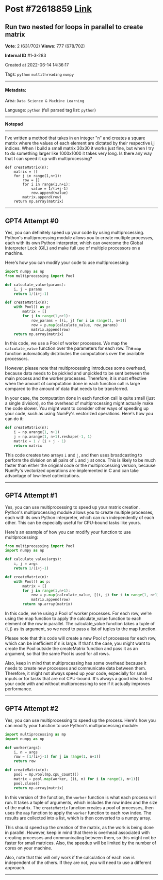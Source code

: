 
# Post \#72618859 [Link](https://stackoverflow.com/questions/72618859/)

## Run two nested for loops in parallel to create matrix

**Vote**: 2 (631/702) **Views**: 777 (678/702) 

**Internal ID** \#1-3-283

Created at 2022-06-14 14:36:17

Tags: `python` `multithreading` `numpy`

----------

#### Metadata:

Area: `Data Science & Machine Learning`

Language: `python` (full parsed tag list: `python`)

----------

**Notepad**


----------

I've written a method that takes in an integer "n" and creates a square matrix where the values of each element are dictated by their respective i,j indices.
When I build a small matrix 30x30 it works just fine, but when I try to do something larger like 1000x1000 it takes very long. Is there any way that I can speed it up with multiprocessing?
```
def createMatrix(n):
    matrix = []
    for j in range(1,n+1):
        row = []
        for i in range(1,n+1):
            value = 1/(i+j-1)
            row.append(value)
        matrix.append(row)
    return np.array(matrix)
```



----------
        
## GPT4 Attempt \#0

Yes, you can definitely speed up your code by using multiprocessing. Python's multiprocessing module allows you to create multiple processes, each with its own Python interpreter, which can overcome the Global Interpreter Lock (GIL) and make full use of multiple processors on a machine.

Here's how you can modify your code to use multiprocessing:

```python
import numpy as np
from multiprocessing import Pool

def calculate_value(params):
    i, j = params
    return 1/(i+j-1)

def createMatrix(n):
    with Pool() as p:
        matrix = []
        for j in range(1,n+1):
            row_params = [(i, j) for i in range(1, n+1)]
            row = p.map(calculate_value, row_params)
            matrix.append(row)
    return np.array(matrix)
```

In this code, we use a Pool of worker processes. We map the `calculate_value` function over the parameters for each row. The `map` function automatically distributes the computations over the available processors.

However, please note that multiprocessing introduces some overhead, because data needs to be pickled and unpickled to be sent between the main process and the worker processes. Therefore, it is most effective when the amount of computation done in each function call is large compared to the amount of data that needs to be transferred.

In your case, the computation done in each function call is quite small (just a single division), so the overhead of multiprocessing might actually make the code slower. You might want to consider other ways of speeding up your code, such as using NumPy's vectorized operations. Here's how you can do it:

```python
def createMatrix(n):
    i = np.arange(1, n+1)
    j = np.arange(1, n+1).reshape(-1, 1)
    matrix = 1 / (i + j - 1)
    return matrix
```

This code creates two arrays `i` and `j`, and then uses broadcasting to perform the division on all pairs of `i` and `j` at once. This is likely to be much faster than either the original code or the multiprocessing version, because NumPy's vectorized operations are implemented in C and can take advantage of low-level optimizations.

--------

## GPT4 Attempt \#1

Yes, you can use multiprocessing to speed up your matrix creation. Python's multiprocessing module allows you to create multiple processes, each with its own Python interpreter, which can run independently of each other. This can be especially useful for CPU-bound tasks like yours.

Here's an example of how you can modify your function to use multiprocessing:

```python
from multiprocessing import Pool
import numpy as np

def calculate_value(args):
    i, j = args
    return 1/(i+j-1)

def createMatrix(n):
    with Pool() as p:
        matrix = []
        for j in range(1,n+1):
            row = p.map(calculate_value, [(i, j) for i in range(1, n+1)])
            matrix.append(row)
        return np.array(matrix)
```

In this code, we're using a Pool of worker processes. For each row, we're using the map function to apply the calculate_value function to each element of the row in parallel. The calculate_value function takes a tuple of (i, j) as its argument, so we need to pass a list of tuples to the map function.

Please note that this code will create a new Pool of processes for each row, which can be inefficient if n is large. If that's the case, you might want to create the Pool outside the createMatrix function and pass it as an argument, so that the same Pool is used for all rows.

Also, keep in mind that multiprocessing has some overhead because it needs to create new processes and communicate data between them. Therefore, it might not always speed up your code, especially for small inputs or for tasks that are not CPU-bound. It's always a good idea to test your code with and without multiprocessing to see if it actually improves performance.

--------

## GPT4 Attempt \#2

Yes, you can use multiprocessing to speed up the process. Here's how you can modify your function to use Python's multiprocessing module:

```python
import multiprocessing as mp
import numpy as np

def worker(args):
    i, n = args
    row = [1/(i+j-1) for j in range(1, n+1)]
    return row

def createMatrix(n):
    pool = mp.Pool(mp.cpu_count())
    matrix = pool.map(worker, [(i, n) for i in range(1, n+1)])
    pool.close()
    return np.array(matrix)
```

In this version of the function, the `worker` function is what each process will run. It takes a tuple of arguments, which includes the row index and the size of the matrix. The `createMatrix` function creates a pool of processes, then uses the `map` function to apply the `worker` function to each row index. The results are collected into a list, which is then converted to a numpy array.

This should speed up the creation of the matrix, as the work is being done in parallel. However, keep in mind that there is overhead associated with creating processes and communicating between them, so this might not be faster for small matrices. Also, the speedup will be limited by the number of cores on your machine.

Also, note that this will only work if the calculation of each row is independent of the others. If they are not, you will need to use a different approach.

--------
